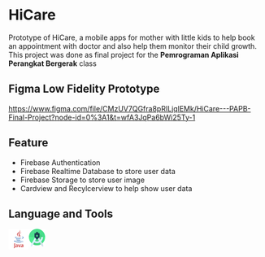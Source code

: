 # HiCare
Prototype of HiCare, a mobile apps for mother with little kids to help book an appointment with doctor and also help them monitor their child growth. This project was done as final project for the **Pemrograman Aplikasi Perangkat Bergerak** class

## Figma Low Fidelity Prototype
https://www.figma.com/file/CMzUV7QGfra8pRILjqlEMk/HiCare---PAPB-Final-Project?node-id=0%3A1&t=wfA3JqPa6bWi25Ty-1

## Feature
* Firebase Authentication
* Firebase Realtime Database to store user data
* Firebase Storage to store user image
* Cardview and Recylcerview to help show user data

## Language and Tools
<img align="left" alt="Joviar's Discord" width="40px" src="https://raw.githubusercontent.com/Joviar27/Joviar27/main/java.png"/>
<img align="left" alt="CSS Logo" width="32px" src="https://raw.githubusercontent.com/Joviar27/Joviar27/main/adnrostudio.svg"/>


